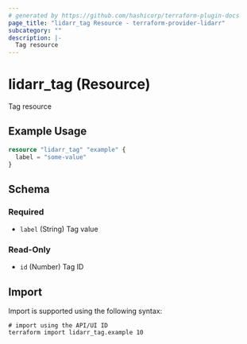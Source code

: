 ```yaml
---
# generated by https://github.com/hashicorp/terraform-plugin-docs
page_title: "lidarr_tag Resource - terraform-provider-lidarr"
subcategory: ""
description: |-
  Tag resource
---
```


# lidarr_tag (Resource)

Tag resource

## Example Usage

```terraform
resource "lidarr_tag" "example" {
  label = "some-value"
}
```

<!-- schema generated by tfplugindocs -->
## Schema

### Required

- `label` (String) Tag value

### Read-Only

- `id` (Number) Tag ID

## Import

Import is supported using the following syntax:

```shell
# import using the API/UI ID
terraform import lidarr_tag.example 10
```
